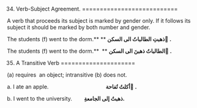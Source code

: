 34. Verb-Subject Agreement.
===========================

A verb that proceeds its subject is marked by gender only. If it follows
its subject it should be marked by both number and gender.

The students (f) went to the dorm.** ** **ذهبتِ الطالباتُ الی السکن ِ.**


The students (f) went to the dorm.**  ** **الطالباتُ ذهبنَ الی السکن
ِ.**

35. A Transitive Verb
=====================

(a) requires  an object; intransitive (b) does not.

a. I ate an apple.                                      **أکلتُ تُفاحة
ً.**

b. I went to the university.        **ذهبتُ إلی الجامعةِ.**


